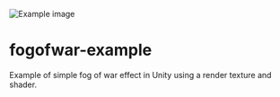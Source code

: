 ![Example image](https://github.com/Pjchardt/fogofwar-example/edit/master/ExampleImage.jpg)

# fogofwar-example
Example of simple fog of war effect in Unity using a render texture and shader.

